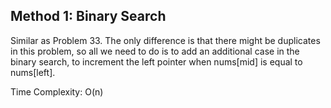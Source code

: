 ## Method 1: Binary Search

Similar as Problem 33. The only difference is that there might be duplicates in this problem, so all we need to do is to add an additional case in the binary search, to increment the left pointer when nums[mid] is equal to nums[left].

Time Complexity: O(n)
